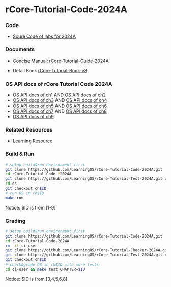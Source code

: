 # rCore-Tutorial-Code-2024A

### Code
- [Soure Code of labs for 2024A](https://github.com/LearningOS/rCore-Tutorial-Code-2024A)
### Documents

- Concise Manual: [rCore-Tutorial-Guide-2024A](https://LearningOS.github.io/rCore-Tutorial-Guide-2024A/)

- Detail Book [rCore-Tutorial-Book-v3](https://rcore-os.github.io/rCore-Tutorial-Book-v3/)


### OS API docs of rCore Tutorial Code 2024A
- [OS API docs of ch1](https://learningos.github.io/rCore-Tutorial-Code-2024A/ch1/os/index.html)
  AND [OS API docs of ch2](https://learningos.github.io/rCore-Tutorial-Code-2024A/ch2/os/index.html)
- [OS API docs of ch3](https://learningos.github.io/rCore-Tutorial-Code-2024A/ch3/os/index.html)
  AND [OS API docs of ch4](https://learningos.github.io/rCore-Tutorial-Code-2024A/ch4/os/index.html)
- [OS API docs of ch5](https://learningos.github.io/rCore-Tutorial-Code-2024A/ch5/os/index.html)
  AND [OS API docs of ch6](https://learningos.github.io/rCore-Tutorial-Code-2024A/ch6/os/index.html)
- [OS API docs of ch7](https://learningos.github.io/rCore-Tutorial-Code-2024A/ch7/os/index.html)
  AND [OS API docs of ch8](https://learningos.github.io/rCore-Tutorial-Code-2024A/ch8/os/index.html)
- [OS API docs of ch9](https://learningos.github.io/rCore-Tutorial-Code-2024A/ch9/os/index.html)

### Related Resources
- [Learning Resource](https://github.com/LearningOS/rust-based-os-comp2022/blob/main/relatedinfo.md)


### Build & Run

```bash
# setup build&run environment first
git clone https://github.com/LearningOS/rCore-Tutorial-Code-2024A.git
cd rCore-Tutorial-Code-*2024A
git clone https://github.com/LearningOS/rCore-Tutorial-Test-2024A.git user
cd os
git checkout ch$ID
# run OS in ch$ID
make run
```
Notice: $ID is from [1-9]

### Grading

```bash
# setup build&run environment first
git clone https://github.com/LearningOS/rCore-Tutorial-Code-2024A.git
cd rCore-Tutorial-Code-2024A
rm -rf ci-user
git clone https://github.com/LearningOS/rCore-Tutorial-Checker-2024A.git ci-user
git clone https://github.com/LearningOS/rCore-Tutorial-Test-2024A.git ci-user/user
git checkout ch$ID
# check&grade OS in ch$ID with more tests
cd ci-user && make test CHAPTER=$ID
```
Notice: $ID is from [3,4,5,6,8]